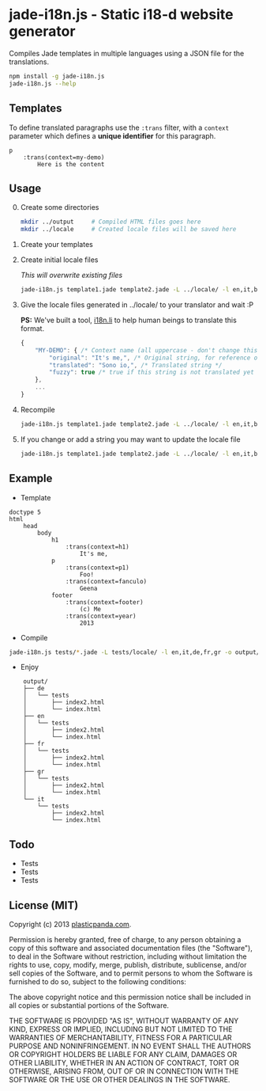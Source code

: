 # jade-i18n.js - Static i18-d website generator #
Compiles Jade templates in multiple languages using a JSON file for the translations.


```bash
npm install -g jade-i18n.js
jade-i18n.js --help
```

## Templates ##

To define translated paragraphs use the ```:trans``` filter, with a ```context``` parameter which defines a **unique identifier** for this paragraph.

```
p
	:trans(context=my-demo)
		Here is the content
```


## Usage ##

0. Create some directories

	```bash
	mkdir ../output 	# Compiled HTML files goes here
	mkdir ../locale		# Created locale files will be saved here
	```

1. Create your templates
2. Create initial locale files

	*This will overwrite existing files*

	```bash
	jade-i18n.js template1.jade template2.jade -L ../locale/ -l en,it,br -o ../output/ --init --update
	```

3. Give the locale files generated in ../locale/ to your translator and wait :P

	**PS:** We've built a tool, [i18n.li](http://www.i18n.li/) to help human beings to translate this format.
	
	```js
	{
		"MY-DEMO": { /* Context name (all uppercase - don't change this) */
			"original": "It's me,", /* Original string, for reference only */
			"translated": "Sono io,", /* Translated string */
			"fuzzy": true /* true if this string is not translated yet */
		},
		...
	}
	```

4. Recompile

	```bash
	jade-i18n.js template1.jade template2.jade -L ../locale/ -l en,it,br -o ../output/
	```

5. If you change or add a string you may want to update the locale file

	```bash
	jade-i18n.js template1.jade template2.jade -L ../locale/ -l en,it,br -o ../output/ --update
	```

## Example ##

* Template

```jade
doctype 5
html
	head
		body
			h1 
				:trans(context=h1)
					It's me,
			p
				:trans(context=p1)
					Foo!
				:trans(context=fanculo)
					Geena
			footer
				:trans(context=footer)
					(c) Me
				:trans(context=year)
					2013
```

* Compile

```bash
jade-i18n.js tests/*.jade -L tests/locale/ -l en,it,de,fr,gr -o output/ --init --update
```

* Enjoy

```
    output/
    ├── de
    │   └── tests
    │       ├── index2.html
    │       └── index.html
    ├── en
    │   └── tests
    │       ├── index2.html
    │       └── index.html
    ├── fr
    │   └── tests
    │       ├── index2.html
    │       └── index.html
    ├── gr
    │   └── tests
    │       ├── index2.html
    │       └── index.html
    └── it
        └── tests
            ├── index2.html
            └── index.html
```

## Todo ##
* Tests
* Tests
* Tests


## License (MIT) ##
Copyright (c) 2013 [plasticpanda.com](http://www.plasticpanda.com).

Permission is hereby granted, free of charge, to any person obtaining a copy of this software and associated documentation files (the "Software"), to deal in the Software without restriction, including without limitation the rights to use, copy, modify, merge, publish, distribute, sublicense, and/or sell copies of the Software, and to permit persons to whom the Software is furnished to do so, subject to the following conditions:

The above copyright notice and this permission notice shall be included in all copies or substantial portions of the Software.

THE SOFTWARE IS PROVIDED "AS IS", WITHOUT WARRANTY OF ANY KIND, EXPRESS OR IMPLIED, INCLUDING BUT NOT LIMITED TO THE WARRANTIES OF MERCHANTABILITY, FITNESS FOR A PARTICULAR PURPOSE AND NONINFRINGEMENT. IN NO EVENT SHALL THE AUTHORS OR COPYRIGHT HOLDERS BE LIABLE FOR ANY CLAIM, DAMAGES OR OTHER LIABILITY, WHETHER IN AN ACTION OF CONTRACT, TORT OR OTHERWISE, ARISING FROM, OUT OF OR IN CONNECTION WITH THE SOFTWARE OR THE USE OR OTHER DEALINGS IN THE SOFTWARE.



